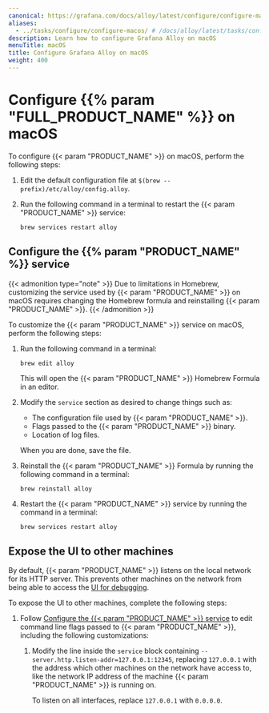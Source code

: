 ```yaml
---
canonical: https://grafana.com/docs/alloy/latest/configure/configure-macos/
aliases:
  - ../tasks/configure/configure-macos/ # /docs/alloy/latest/tasks/configure/configure-macos/
description: Learn how to configure Grafana Alloy on macOS
menuTitle: macOS
title: Configure Grafana Alloy on macOS
weight: 400
---
```


# Configure {{% param "FULL_PRODUCT_NAME" %}} on macOS

To configure {{< param "PRODUCT_NAME" >}} on macOS, perform the following steps:

1. Edit the default configuration file at `$(brew --prefix)/etc/alloy/config.alloy`.

1. Run the following command in a terminal to restart the {{< param "PRODUCT_NAME" >}} service:

   ```shell
   brew services restart alloy
   ```

## Configure the {{% param "PRODUCT_NAME" %}} service

{{< admonition type="note" >}}
Due to limitations in Homebrew, customizing the service used by {{< param "PRODUCT_NAME" >}} on macOS requires changing the Homebrew formula and reinstalling {{< param "PRODUCT_NAME" >}}.
{{< /admonition >}}

To customize the {{< param "PRODUCT_NAME" >}} service on macOS, perform the following steps:

1. Run the following command in a terminal:

   ```shell
   brew edit alloy
   ```

   This will open the {{< param "PRODUCT_NAME" >}} Homebrew Formula in an editor.

1. Modify the `service` section as desired to change things such as:

   * The configuration file used by {{< param "PRODUCT_NAME" >}}.
   * Flags passed to the {{< param "PRODUCT_NAME" >}} binary.
   * Location of log files.

   When you are done, save the file.

1. Reinstall the {{< param "PRODUCT_NAME" >}} Formula by running the following command in a terminal:

   ```shell
   brew reinstall alloy
   ```

1. Restart the {{< param "PRODUCT_NAME" >}} service by running the command in a terminal:

   ```shell
   brew services restart alloy
   ```

## Expose the UI to other machines

By default, {{< param "PRODUCT_NAME" >}} listens on the local network for its HTTP server.
This prevents other machines on the network from being able to access the [UI for debugging][UI].

To expose the UI to other machines, complete the following steps:

1. Follow [Configure the {{< param "PRODUCT_NAME" >}} service](#configure-the-alloy-service)
   to edit command line flags passed to {{< param "PRODUCT_NAME" >}}, including the
   following customizations:

    1. Modify the line inside the `service` block containing
       `--server.http.listen-addr=127.0.0.1:12345`, replacing `127.0.0.1` with
       the address which other machines on the network have access to, like the
       network IP address of the machine {{< param "PRODUCT_NAME" >}} is running on.

       To listen on all interfaces, replace `127.0.0.1` with `0.0.0.0`.

[UI]: ../../tasks/debug/#alloy-ui
